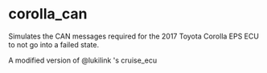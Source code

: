 # corolla_can

Simulates the CAN messages required for the 2017 Toyota Corolla EPS ECU to not go into a failed state.

A modified version of @lukilink 's cruise_ecu
